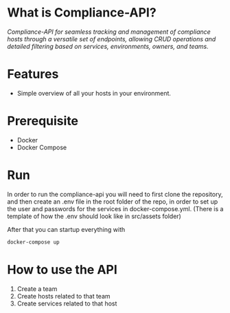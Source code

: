 


# What is Compliance-API?

*Compliance-API for seamless tracking and management of compliance hosts through a versatile set of endpoints, allowing CRUD operations and detailed filtering based on services, environments, owners, and teams.*

# Features

* Simple overview of all your hosts in your environment.

# Prerequisite

* Docker
* Docker Compose

# Run

In order to run the compliance-api you will need to first clone the repository, and then create an .env file in the root folder of the repo, in order to set up the user and passwords for the services in docker-compose.yml. (There is a template of how the .env should look like in src/assets folder)

After that you can startup everything with

```bash
docker-compose up
```

# How to use the API

1. Create a team
2. Create hosts related to that team
3. Create services related to that host

